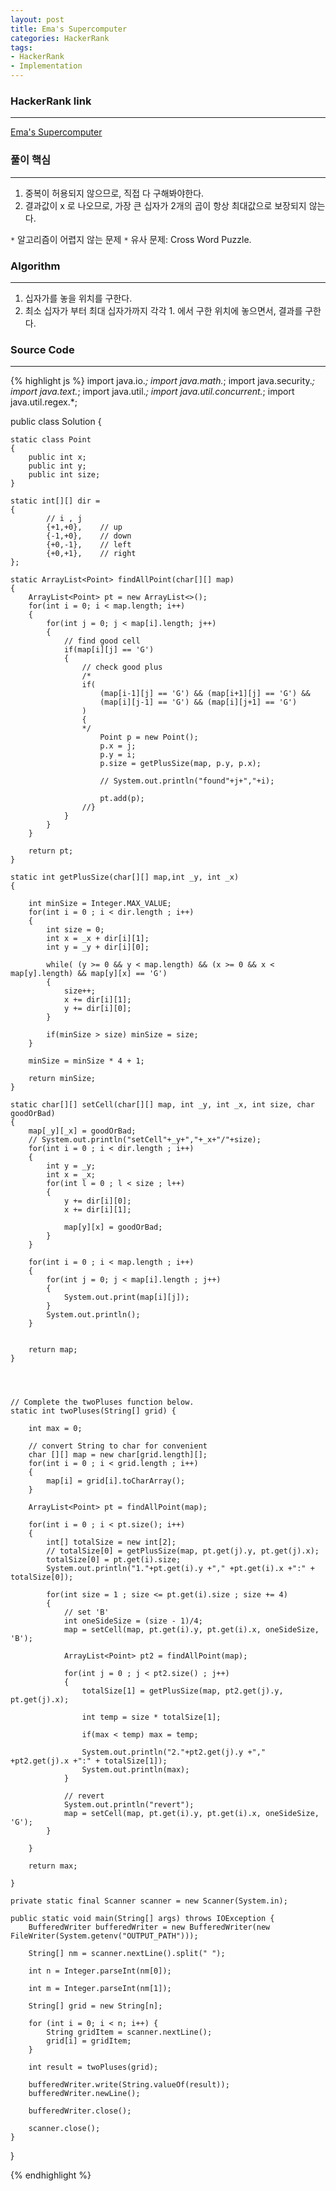 ```yaml
---
layout: post
title: Ema's Supercomputer
categories: HackerRank
tags:
- HackerRank
- Implementation
---
```


### HackerRank link
* * *
[Ema's Supercomputer](https://www.hackerrank.com/challenges/two-pluses/problem)

### 풀이 핵심
* * *
1. 중복이 허용되지 않으므로, 직접 다 구해봐야한다.
2. 결과값이 x 로 나오므로, 가장 큰 십자가 2개의 곱이 항상 최대값으로 보장되지 않는다.

```*``` 알고리즘이 어렵지 않는 문제
```*``` 유사 문제: Cross Word Puzzle.

### Algorithm
* * *
1. 십자가를 놓을 위치를 구한다.
2. 최소 십자가 부터 최대 십자가까지 각각 1. 에서 구한 위치에 놓으면서, 결과를 구한다.

### Source Code
* * *
{% highlight js %}
import java.io.*;
import java.math.*;
import java.security.*;
import java.text.*;
import java.util.*;
import java.util.concurrent.*;
import java.util.regex.*;

public class Solution {

    static class Point
    {
        public int x;
        public int y;
        public int size;
    }
    
    static int[][] dir =
    {
            // i , j
            {+1,+0},    // up
            {-1,+0},    // down
            {+0,-1},    // left
            {+0,+1},    // right
    };
    
    static ArrayList<Point> findAllPoint(char[][] map)
    {
        ArrayList<Point> pt = new ArrayList<>();
        for(int i = 0; i < map.length; i++)
        {
            for(int j = 0; j < map[i].length; j++)
            {
                // find good cell
                if(map[i][j] == 'G')
                {
                    // check good plus
                    /*
                    if( 
                        (map[i-1][j] == 'G') && (map[i+1][j] == 'G') && 
                        (map[i][j-1] == 'G') && (map[i][j+1] == 'G')
                    )
                    {
                    */
                        Point p = new Point();
                        p.x = j;
                        p.y = i;
                        p.size = getPlusSize(map, p.y, p.x);
                        
                        // System.out.println("found"+j+","+i);
                        
                        pt.add(p);
                    //}
                }
            }
        }
        
        return pt;
    }
    
    static int getPlusSize(char[][] map,int _y, int _x)
    {        
        
        int minSize = Integer.MAX_VALUE;
        for(int i = 0 ; i < dir.length ; i++)
        {
            int size = 0;
            int x = _x + dir[i][1];
            int y = _y + dir[i][0];
            
            while( (y >= 0 && y < map.length) && (x >= 0 && x < map[y].length) && map[y][x] == 'G')
            {
                size++;
                x += dir[i][1]; 
                y += dir[i][0];
            }            
            
            if(minSize > size) minSize = size;
        }
        
        minSize = minSize * 4 + 1;
        
        return minSize;
    }
    
    static char[][] setCell(char[][] map, int _y, int _x, int size, char goodOrBad)
    {
        map[_y][_x] = goodOrBad;
        // System.out.println("setCell"+_y+","+_x+"/"+size);
        for(int i = 0 ; i < dir.length ; i++)
        {
            int y = _y;
            int x = _x;
            for(int l = 0 ; l < size ; l++)
            {
                y += dir[i][0];
                x += dir[i][1];
                        
                map[y][x] = goodOrBad;
            }
        }
        
        for(int i = 0 ; i < map.length ; i++)
        {
            for(int j = 0; j < map[i].length ; j++)
            {
                System.out.print(map[i][j]);
            }
            System.out.println();
        }
        
        
        return map;
    }
    
    
    
    
    // Complete the twoPluses function below.
    static int twoPluses(String[] grid) {
        
        int max = 0;
        
        // convert String to char for convenient
        char [][] map = new char[grid.length][];
        for(int i = 0 ; i < grid.length ; i++)
        {
            map[i] = grid[i].toCharArray();
        }        

        ArrayList<Point> pt = findAllPoint(map);
        
        for(int i = 0 ; i < pt.size(); i++)
        {
            int[] totalSize = new int[2];
            // totalSize[0] = getPlusSize(map, pt.get(j).y, pt.get(j).x);
            totalSize[0] = pt.get(i).size;
            System.out.println("1."+pt.get(i).y +"," +pt.get(i).x +":" + totalSize[0]);
                        
            for(int size = 1 ; size <= pt.get(i).size ; size += 4)
            {
                // set 'B'
                int oneSideSize = (size - 1)/4;
                map = setCell(map, pt.get(i).y, pt.get(i).x, oneSideSize, 'B');

                ArrayList<Point> pt2 = findAllPoint(map);

                for(int j = 0 ; j < pt2.size() ; j++)
                {
                    totalSize[1] = getPlusSize(map, pt2.get(j).y, pt.get(j).x);

                    int temp = size * totalSize[1];

                    if(max < temp) max = temp;

                    System.out.println("2."+pt2.get(j).y +"," +pt2.get(j).x +":" + totalSize[1]);
                    System.out.println(max);
                }

                // revert
                System.out.println("revert");
                map = setCell(map, pt.get(i).y, pt.get(i).x, oneSideSize, 'G');
            }
            
        }
        
        return max;

    }

    private static final Scanner scanner = new Scanner(System.in);

    public static void main(String[] args) throws IOException {
        BufferedWriter bufferedWriter = new BufferedWriter(new FileWriter(System.getenv("OUTPUT_PATH")));

        String[] nm = scanner.nextLine().split(" ");

        int n = Integer.parseInt(nm[0]);

        int m = Integer.parseInt(nm[1]);

        String[] grid = new String[n];

        for (int i = 0; i < n; i++) {
            String gridItem = scanner.nextLine();
            grid[i] = gridItem;
        }

        int result = twoPluses(grid);

        bufferedWriter.write(String.valueOf(result));
        bufferedWriter.newLine();

        bufferedWriter.close();

        scanner.close();
    }
}

{% endhighlight %}
